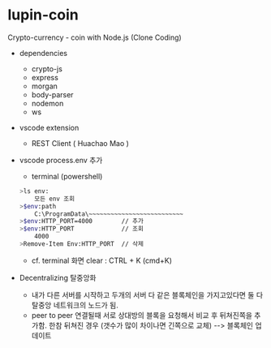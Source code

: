 # lupin-coin
Crypto-currency - coin with Node.js
(Clone Coding)

- dependencies
    - crypto-js
    - express
    - morgan
    - body-parser
    - nodemon
    - ws

- vscode extension
    - REST Client ( Huachao Mao )

- vscode process.env 추가
    - terminal (powershell)
    ```sh
    >ls env:
        모든 env 조회
    >$env:path
        C:\ProgramData\~~~~~~~~~~~~~~~~~~~~~~~~~~
    >$env:HTTP_PORT=4000        // 추가
    >$env:HTTP_PORT             // 조회
        4000
    >Remove-Item Env:HTTP_PORT  // 삭제
    ```
    - cf. terminal 화면 clear : CTRL + K (cmd+K)
    
- Decentralizing 탈중앙화
    - 내가 다른 서버를 시작하고 두개의 서버 다 같은 블록체인을 가지고있다면 둘 다 탈중앙 네트워크의 노드가 됨.
    - peer to peer 연결될때 서로 상대방의 블록을 요청해서 비교 후 뒤쳐진쪽을 추가함. 한참 뒤쳐진 경우 (갯수가 많이 차이나면 긴쪽으로 교체) --> 블록체인 업데이트